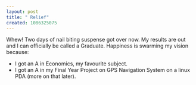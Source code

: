 ```yaml
--- 
layout: post
title: " Relief"
created: 1086325075
---
```

Whew! Two days of nail biting suspense got over now. My results are out and I can officially be called a Graduate. Happiness is swarming my vision because:
<ul> <li>I got an A in Economics, my favourite subject.</li>
<li>I got an A in my Final Year Project on GPS Navigation System on a linux PDA (more on that later).</li></ul>

